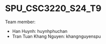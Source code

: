 # SPU_CSC3220_S24_T9

Team member:
- Han Huynh: huynhphuchan
- Tran Tuan Khang Nguyen: khangnguyenspu
